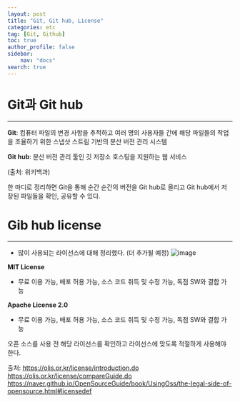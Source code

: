 ```yaml
---
layout: post
title: "Git, Git hub, License"
categories: etc
tag: [Git, Github]
toc: true
author_profile: false
sidebar:
    nav: "docs"
search: true
---
```


# Git과 Git hub
---
**Git**: 컴퓨터 파일의 변경 사항을 추적하고 여러 명의 사용자들 간에 해당 파일들의 작업을 조율하기 위한 스냅샷 스트림 기반의 분산 버전 관리 시스템   

**Git hub**: 분산 버전 관리 툴인 깃 저장소 호스팅을 지원하는 웹 서비스

(출처: 위키백과)

한 마디로 정리하면 Git을 통해 순간 순간의 버전을 Git hub로 올리고 Git hub에서 저장된 파일들을 확인, 공유할 수 있다.

# Gib hub license
---
- 많이 사용되는 라이선스에 대해 정리했다. (더 추가될 예정)
![image](https://github.com/user-attachments/assets/c10971f8-e059-4931-b6ed-58e8c4820a60)

**MIT License**
- 무료 이용 가능, 배포 허용 가능, 소스 코드 취득 및 수정 가능, 독점 SW와 결합 가능

**Apache License 2.0**
- 무료 이용 가능, 배포 허용 가능, 소스 코드 취득 및 수정 가능, 독점 SW와 결합 가능

오픈 소스를 사용 전 해당 라이선스를 확인하고 라이선스에 맞도록 적절하게 사용해야 한다.

출처:
https://olis.or.kr/license/introduction.do
https://olis.or.kr/license/compareGuide.do
https://naver.github.io/OpenSourceGuide/book/UsingOss/the-legal-side-of-opensource.html#licensedef
